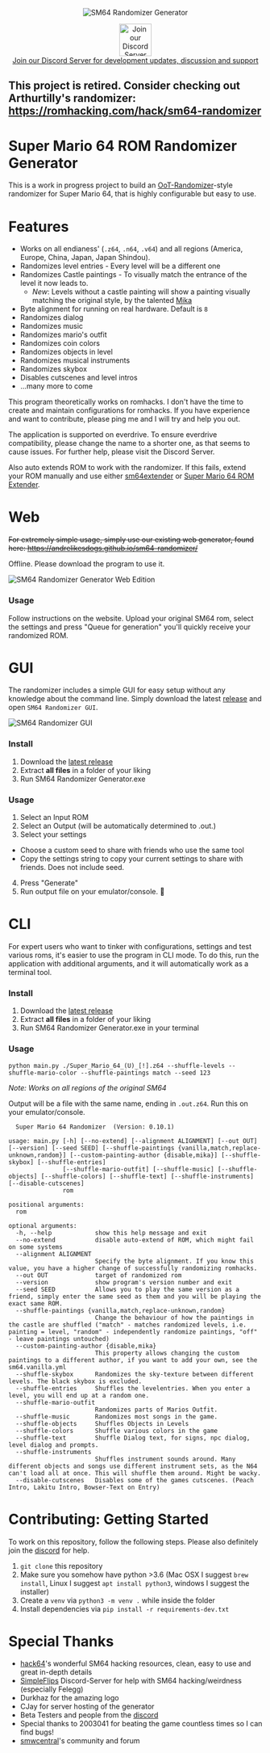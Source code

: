 <p align="center"> 
  <img src="https://i.imgur.com/pf687MH.png" alt="SM64 Randomizer Generator">
  <a href="https://discord.gg/2ZYfhcB" target="_blank">
    <p align="center">
      <img src="https://i.imgur.com/0DkN9vW.png" alt="Join our Discord Server" height="64" /><br />
      Join our Discord Server for development updates, discussion and support
    </p>
  </a>
</p>

## This project is retired. Consider checking out Arthurtilly's randomizer: https://romhacking.com/hack/sm64-randomizer

# Super Mario 64 ROM Randomizer Generator

This is a work in progress project to build an [OoT-Randomizer](https://www.ootrandomizer.com/)-style randomizer for Super Mario 64, that is highly configurable but easy to use.

# Features

- Works on all endianess' (`.z64`, `.n64`, `.v64`) and all regions (America, Europe, China, Japan, Japan Shindou).
- Randomizes level entries - Every level will be a different one
- Randomizes Castle paintings - To visually match the entrance of the level it now leads to.
  - _New_: Levels without a castle painting will show a painting visually matching the original style, by the talented [Mika](https://not-very-artistic.tumblr.com/)
- Byte alignment for running on real hardware. Default is `8`
- Randomizes dialog
- Randomizes music
- Randomizes mario's outfit
- Randomizes coin colors
- Randomizes objects in level
- Randomizes musical instruments
- Randomizes skybox
- Disables cutscenes and level intros
- ...many more to come

This program theoretically works on romhacks. I don't have the time to create and maintain configurations for romhacks. If you have experience and want to contribute, please ping me and I will try and help you out.

The application is supported on everdrive. To ensure everdrive compatibility, please change the name to a shorter one, as that seems to cause issues. For further help, please visit the Discord Server.

Also auto extends ROM to work with the randomizer. If this fails, extend your ROM manually and use either [sm64extender](https://www.smwcentral.net/?p=viewthread&t=77343) or [Super Mario 64 ROM Extender](http://qubedstudios.rustedlogic.net/Mario64Tools.htm).

# Web

~~For extremely simple usage, simply use our existing web generator, found here: https://andrelikesdogs.github.io/sm64-randomizer/~~

Offline. Please download the program to use it.

![SM64 Randomizer Generator Web Edition](https://i.imgur.com/78OiLPZ.png)

### Usage

Follow instructions on the website. Upload your original SM64 rom, select the settings and press "Queue for generation" you'll quickly receive your randomized ROM.

# GUI

The randomizer includes a simple GUI for easy setup without any knowledge about the command line. Simply download the latest [release](/releases/latest) and open `SM64 Randomizer GUI`.

![SM64 Randomizer GUI](https://i.imgur.com/erEk4Dh.png)

### Install

1. Download the [latest release](/releases/latest)
2. Extract **all files** in a folder of your liking
3. Run SM64 Randomizer Generator.exe

### Usage

1. Select an Input ROM
2. Select an Output (will be automatically determined to <rom-name>.out.<file-extension>)
3. Select your settings

- Choose a custom seed to share with friends who use the same tool
- Copy the settings string to copy your current settings to share with friends. Does not include seed.

4. Press "Generate"
5. Run output file on your emulator/console. :tada:

# CLI

For expert users who want to tinker with configurations, settings and test various roms, it's easier to use the program in CLI mode. To do this, run the application with additional arguments, and it will automatically work as a terminal tool.

### Install

1. Download the [latest release](/releases/latest)
2. Extract **all files** in a folder of your liking
3. Run SM64 Randomizer Generator.exe in your terminal

### Usage

```
python main.py ./Super_Mario_64_(U)_[!].z64 --shuffle-levels --shuffle-mario-color --shuffle-paintings match --seed 123
```

_Note: Works on all regions of the original SM64_

Output will be a file with the same name, ending in `.out.z64`. Run this on your emulator/console.

```
  Super Mario 64 Randomizer  (Version: 0.10.1)

usage: main.py [-h] [--no-extend] [--alignment ALIGNMENT] [--out OUT] [--version] [--seed SEED] [--shuffle-paintings {vanilla,match,replace-unknown,random}] [--custom-painting-author {disable,mika}] [--shuffle-skybox] [--shuffle-entries]
               [--shuffle-mario-outfit] [--shuffle-music] [--shuffle-objects] [--shuffle-colors] [--shuffle-text] [--shuffle-instruments] [--disable-cutscenes]
               rom

positional arguments:
  rom

optional arguments:
  -h, --help            show this help message and exit
  --no-extend           disable auto-extend of ROM, which might fail on some systems
  --alignment ALIGNMENT
                        Specify the byte alignment. If you know this value, you have a higher change of successfully randomizing romhacks.
  --out OUT             target of randomized rom
  --version             show program's version number and exit
  --seed SEED           Allows you to play the same version as a friend, simply enter the same seed as them and you will be playing the exact same ROM.
  --shuffle-paintings {vanilla,match,replace-unknown,random}
                        Change the behaviour of how the paintings in the castle are shuffled ("match" - matches randomized levels, i.e. painting = level, "random" - independently randomize paintings, "off" - leave paintings untouched)
  --custom-painting-author {disable,mika}
                        This property allows changing the custom paintings to a different author, if you want to add your own, see the sm64.vanilla.yml
  --shuffle-skybox      Randomizes the sky-texture between different levels. The black skybox is excluded.
  --shuffle-entries     Shuffles the levelentries. When you enter a level, you will end up at a random one.
  --shuffle-mario-outfit
                        Randomizes parts of Marios Outfit.
  --shuffle-music       Randomizes most songs in the game.
  --shuffle-objects     Shuffles Objects in Levels
  --shuffle-colors      Shuffle various colors in the game
  --shuffle-text        Shuffle Dialog text, for signs, npc dialog, level dialog and prompts.
  --shuffle-instruments
                        Shuffles instrument sounds around. Many different objects and songs use different instrument sets, as the N64 can't load all at once. This will shuffle them around. Might be wacky.
  --disable-cutscenes   Disables some of the games cutscenes. (Peach Intro, Lakitu Intro, Bowser-Text on Entry)
```

# Contributing: Getting Started

To work on this repository, follow the following steps. Please also definitely join the [discord](https://discord.gg/2ZYfhcB) for help.

1. `git clone` this repository
2. Make sure you somehow have python >3.6 (Mac OSX I suggest `brew install`, Linux I suggest `apt install python3`, windows I suggest the installer)
3. Create a `venv` via `python3 -m venv .` while inside the folder
4. Install dependencies via `pip install -r requirements-dev.txt`

# Special Thanks

- [hack64](http://hack64.net/)'s wonderful SM64 hacking resources, clean, easy to use and great in-depth details
- [SimpleFlips](https://www.youtube.com/user/SimpleFlips) Discord-Server for help with SM64 hacking/weirdness (especially Felegg)
- Durkhaz for the amazing logo
- CJay for server hosting of the generator
- Beta Testers and people from the [discord](https://discord.gg/2ZYfhcB)
- Special thanks to 2003041 for beating the game countless times so I can find bugs!
- [smwcentral](https://www.smwcentral.net/)'s community and forum
